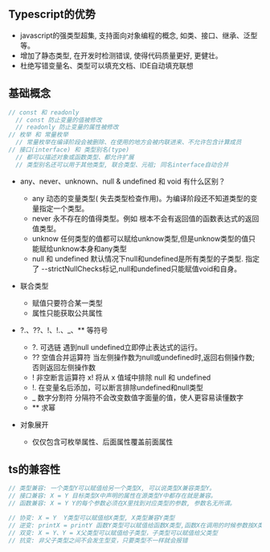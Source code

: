 ## Typescript的优势
* javascript的强类型超集, 支持面向对象编程的概念, 如类、接口、继承、泛型等。
* 增加了静态类型, 在开发时检测错误, 使得代码质量更好, 更健壮。
* 杜绝写错变量名、类型可以填充文档、IDE自动填充联想

## 基础概念
```js
// const 和 readonly
  // const 防止变量的值被修改
  // readonly 防止变量的属性被修改
// 枚举 和 常量枚举
  // 常量枚举在编译阶段会被删除、在使用的地方会被内联进来、不允许包含计算成员
// 接口(interface) 和 类型别名(type)
  // 都可以描述对象或函数类型、都允许扩展
  // 类型别名还可以用于其他类型, 联合类型、元祖; 同名interface自动合并
```

* any、never、unknown、null & undefined 和 void 有什么区别？
  * any 动态的变量类型( 失去类型检查作用)。为编译阶段还不知道类型的变量指定一个类型。
  * never 永不存在的值得类型。例如 根本不会有返回值的函数表达式的返回值类型。
  * unknow 任何类型的值都可以赋给unknow类型,但是unknow类型的值只能赋给unknow本身和any类型
  * null 和 undefined 默认情况下null和undefined是所有类型的子类型. 指定了 --strictNullChecks标记,null和undefined只能赋值void和自身。

* 联合类型
  * 赋值只要符合某一类型
  * 属性只能获取公共属性

* ?.、??、!、!.、_、** 等符号
  * ?. 可选链 遇到null undefined立即停止表达式的运行。
  * ?? 空值合并运算符 当左侧操作数为null或undefined时,返回右侧操作数; 否则返回左侧操作数
  * ! 非空断言运算符 x! 将从 x 值域中排除 null 和 undefined
  * !. 在变量名后添加，可以断言排除undefined和null类型
  * _ 数字分割符 分隔符不会改变数值字面量的值，使人更容易读懂数字
  * ** 求幂

* 对象展开
  * 仅仅包含可枚举属性、后面属性覆盖前面属性

## ts的兼容性
```js
// 类型兼容: 一个类型Y可以赋值给另一个类型X, 可以说类型X兼容类型Y。
// 接口兼容: X = Y 目标类型X中声明的属性在源类型Y中都存在就是兼容。
// 函数兼容: X = Y Y的每个参数必须在X里找到对应类型的参数, 参数名无所谓。

// 协变: X = Y  Y类型可以赋值给X类型, X类型兼容Y类型
// 逆变: printX = printY 函数Y类型可以赋值给函数X类型,函数X在调用的时候参数按X类型进行约束, 但是用的事函数Y的属性和方法。
// 双变: X = Y、Y = X父类型可以赋值给子类型，子类型可以赋值给父类型
// 抗变: 非父子类型之间不会发生型变，只要类型不一样就会报错
```